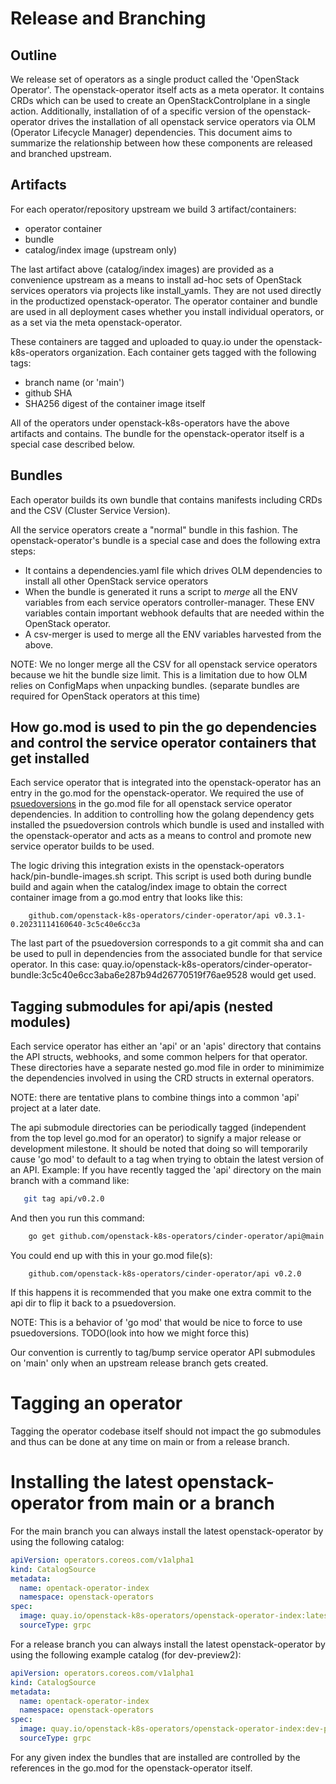 # Release and Branching

## Outline

We release set of operators as a single product called the 'OpenStack Operator'. The openstack-operator itself
acts as a meta operator. It contains CRDs which can be used to create an OpenStackControlplane in a single action.
Additionally, installation of of a specific version of the openstack-operator drives the installation of all
openstack service operators via OLM (Operator Lifecycle Manager) dependencies. This document aims to summarize the
relationship between how these components are released and branched upstream.

## Artifacts

For each operator/repository upstream we build 3 artifact/containers:

* operator container
* bundle
* catalog/index image (upstream only)

The last artifact above (catalog/index images) are provided as a convenience upstream as a means to install ad-hoc sets of
OpenStack services operators via projects like install_yamls. They are not used directly in the productized openstack-operator.
The operator container and bundle are used in all deployment cases whether you install individual operators, or as a set via
the meta openstack-operator.

These containers are tagged and uploaded to quay.io under the openstack-k8s-operators organization. Each container gets tagged with the following tags:

* branch name (or 'main')
* github SHA
* SHA256 digest of the container image itself

All of the operators under openstack-k8s-operators have the above artifacts and contains. The bundle for the openstack-operator itself is a special case described below.

## Bundles

Each operator builds its own bundle that contains manifests including CRDs and the CSV (Cluster Service Version).

All the service operators create a "normal" bundle in this fashion. The openstack-operator's bundle is a special case and does
the following extra steps:

* It contains a dependencies.yaml file which drives OLM dependencies to install all other OpenStack service operators
* When the bundle is generated it runs a script to *merge* all the ENV variables from each service operators controller-manager. These ENV variables contain important webhook defaults that are needed within the OpenStack operator.
* A csv-merger is used to merge all the ENV variables harvested from the above.

NOTE: We no longer merge all the CSV for all openstack service operators because we hit the bundle size limit. This is a limitation due to how OLM relies on ConfigMaps when unpacking bundles. (separate bundles are required for OpenStack operators at this time)

## How go.mod is used to pin the go dependencies and control the service operator containers that get installed

Each service operator that is integrated into the openstack-operator has an entry in the go.mod for the openstack-operator.  We required the use of [psuedoversions](https://go.dev/ref/mod#pseudo-versions) in the go.mod file for all openstack service operator dependencies. In addition to controlling how the golang dependency gets installed the psuedoversion controls which bundle is used and installed with the openstack-operator and acts as a means to control and promote new service operator builds to be used.

The logic driving this integration exists in the openstack-operators hack/pin-bundle-images.sh script.
This script is used both during bundle build and again when the catalog/index image to obtain the correct
container image from a go.mod entry that looks like this:
```golang
    github.com/openstack-k8s-operators/cinder-operator/api v0.3.1-0.20231114160640-3c5c40e6cc3a
```
The last part of the psuedoversion corresponds to a git commit sha and can be used to pull in
dependencies from the associated bundle for that service operator.
In this case: quay.io/openstack-k8s-operators/cinder-operator-bundle:3c5c40e6cc3aba6e287b94d26770519f76ae9528 would get used.

## Tagging submodules for api/apis (nested modules)

Each service operator has either an 'api' or an 'apis' directory that contains the API structs, webhooks, and some common helpers for that operator. These directories have a separate nested go.mod file in order to minimimize the dependencies involved in using
the CRD structs in external operators.

NOTE: there are tentative plans to combine things into a common 'api' project at a later date.

The api submodule directories can be periodically tagged (independent from the top level go.mod for an operator) to signify
a major release or development milestone. It should be noted that doing so will temporarily cause 'go mod' to default to
a tag when trying to obtain the latest version of an API. Example:
If you have recently tagged the 'api' directory on the main branch with a command like:
```bash
   git tag api/v0.2.0
```
And then you run this command:
```bash
    go get github.com/openstack-k8s-operators/cinder-operator/api@main
```
You could end up with this in your go.mod file(s):
```golang
    github.com/openstack-k8s-operators/cinder-operator/api v0.2.0
```

If this happens it is recommended that you make one extra commit to the api dir to flip it back to a psuedoversion.

NOTE: This is a behavior of 'go mod' that would be nice to force to use psuedoversions. TODO(look into how we might force this)

Our convention is currently to tag/bump service operator API submodules on 'main' only when an upstream release branch gets created.

# Tagging an operator

Tagging the operator codebase itself should not impact the go submodules and thus can be done at any time on main or from a release branch.

# Installing the latest openstack-operator from main or a branch

For the main branch you can always install the latest openstack-operator by using the following catalog:

```yaml
apiVersion: operators.coreos.com/v1alpha1
kind: CatalogSource
metadata:
  name: opentack-operator-index
  namespace: openstack-operators
spec:
  image: quay.io/openstack-k8s-operators/openstack-operator-index:latest
  sourceType: grpc
```

For a release branch you can always install the latest openstack-operator by using the following example catalog (for dev-preview2):

```yaml
apiVersion: operators.coreos.com/v1alpha1
kind: CatalogSource
metadata:
  name: opentack-operator-index
  namespace: openstack-operators
spec:
  image: quay.io/openstack-k8s-operators/openstack-operator-index:dev-preview2-latest
  sourceType: grpc
```

For any given index the bundles that are installed are controlled by the references in the go.mod for the openstack-operator itself.

